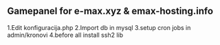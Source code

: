 Gamepanel for e-max.xyz & emax-hosting.info
--
1.Edit konfiguracija.php
2.Import db in mysql
3.setup cron jobs in admin/kronovi
4.before all install ssh2 lib
